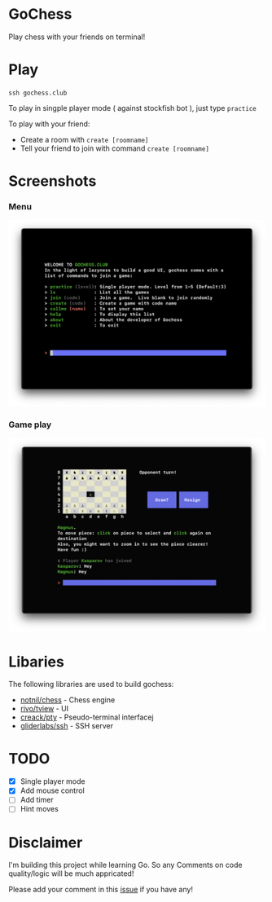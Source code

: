 # GoChess
Play chess with your friends on terminal!
# Play
`ssh gochess.club`

To play in singple player mode ( against stockfish bot ), just type `practice`

To play with your friend:
- Create a room with `create [roomname]`
- Tell your friend to join with command `create [roomname]`


# Screenshots
### Menu
![](./statics/menu.png)
### Game play
![](./statics/gochess.png)

# Libaries
The following libraries are used to build gochess:
- [notnil/chess](https://github.com/notnil/chess) - Chess engine
- [rivo/tview](https://github.com/rivo/tview) - UI
- [creack/pty](https://github.com/creack/pty) - Pseudo-terminal interfacej
- [gliderlabs/ssh](https://github.com/gliderlabs/ssh) - SSH server
# TODO
- [x] Single player mode
- [x] Add mouse control
- [ ] Add timer
- [ ] Hint moves 

# Disclaimer
I'm building this project while learning Go. So any Comments on code quality/logic will be much appricated!

Please add your comment in this [issue](https://github.com/qnkhuat/chessterm/issues/1) if you have any!
